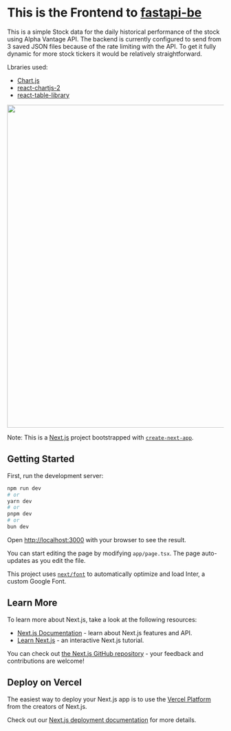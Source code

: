 # This is the Frontend to [fastapi-be](https://github.com/jenesh/fastapi-be)
This is a simple Stock data for the daily historical performance of the stock using Alpha Vantage API. The backend is currently configured to send from 3 saved JSON files because of the rate limiting with the API. To get it fully dynamic for more stock tickers it would be relatively straightforward.

Lbraries used:
- [Chart.js](https://www.chartjs.org/)
- [react-chartjs-2](https://react-chartjs-2.js.org/)
- [react-table-library](https://react-table-library.com/?path=/story/getting-started-installation--page)

<img src="assets/Screenshot 2024-02-24 at 8.49.25 PM.png" height="750">

Note: This is a [Next.js](https://nextjs.org/) project bootstrapped with [`create-next-app`](https://github.com/vercel/next.js/tree/canary/packages/create-next-app).

## Getting Started

First, run the development server:

```bash
npm run dev
# or
yarn dev
# or
pnpm dev
# or
bun dev
```

Open [http://localhost:3000](http://localhost:3000) with your browser to see the result.

You can start editing the page by modifying `app/page.tsx`. The page auto-updates as you edit the file.

This project uses [`next/font`](https://nextjs.org/docs/basic-features/font-optimization) to automatically optimize and load Inter, a custom Google Font.

## Learn More

To learn more about Next.js, take a look at the following resources:

- [Next.js Documentation](https://nextjs.org/docs) - learn about Next.js features and API.
- [Learn Next.js](https://nextjs.org/learn) - an interactive Next.js tutorial.

You can check out [the Next.js GitHub repository](https://github.com/vercel/next.js/) - your feedback and contributions are welcome!

## Deploy on Vercel

The easiest way to deploy your Next.js app is to use the [Vercel Platform](https://vercel.com/new?utm_medium=default-template&filter=next.js&utm_source=create-next-app&utm_campaign=create-next-app-readme) from the creators of Next.js.

Check out our [Next.js deployment documentation](https://nextjs.org/docs/deployment) for more details.
